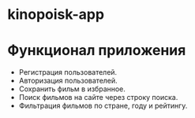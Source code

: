 # kinopoisk-app

# Функционал приложения
<ul>
<li>Регистрация пользователей.</li>
<li>Авторизация пользователей.</li>
<li>Сохранить фильм в избранное.</li>
<li>Поиск фильмов на сайте через строку поиска.</li>
<li>Фильтрация фильмов по стране, году и рейтингу.</li>
</ul>
